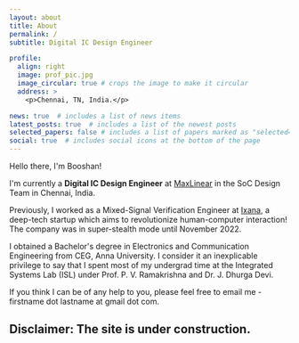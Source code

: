 ```yaml
---
layout: about
title: About
permalink: /
subtitle: Digital IC Design Engineer

profile:
  align: right
  image: prof_pic.jpg
  image_circular: true # crops the image to make it circular
  address: >
    <p>Chennai, TN, India.</p>

news: true  # includes a list of news items
latest_posts: true  # includes a list of the newest posts
selected_papers: false # includes a list of papers marked as "selected={true}"
social: true  # includes social icons at the bottom of the page
---
```


Hello there, I'm Booshan! 

I'm currently a **Digital IC Design Engineer** at <a href="https://www.maxlinear.com" target="blank">MaxLinear</a> in the SoC Design Team in Chennai, India.

Previously, I worked as a Mixed-Signal Verification Engineer at <a href="https://ixana.ai" target="blank">Ixana</a>, a deep-tech startup which aims to revolutionize human-computer interaction! The company was in super-stealth mode until November 2022.

I obtained a Bachelor's degree in Electronics and Communication Engineering from CEG, Anna University. I consider it an inexplicable privilege to say that I spent most of my undergrad time at the Integrated Systems Lab (ISL) under Prof. P. V. Ramakrishna and Dr. J. Dhurga Devi. 

If you think I can be of any help to you, please feel free to email me - firstname dot lastname at gmail dot com.

## Disclaimer: The site is under construction.
